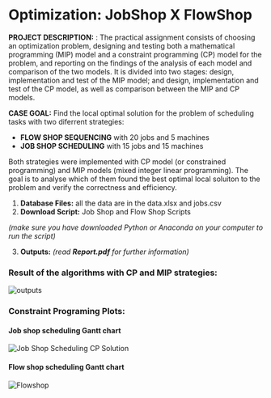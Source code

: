 # Optimization: JobShop X FlowShop

**PROJECT DESCRIPTION:** : The practical assignment consists of choosing an optimization problem, designing and testing both a mathematical programming (MIP) model and a constraint programming (CP) model for the problem, and reporting on the findings of the analysis of each model and comparison of the two models. It is divided into two stages: design, implementation and test of the MIP model; and design, implementation and test of the CP model, as well as comparison between the MIP and CP models.


**CASE GOAL:** Find the local optimal solution for the problem of scheduling tasks with two diferrent strategies:
- **FLOW SHOP SEQUENCING** with 20 jobs and 5 machines 
- **JOB SHOP SCHEDULING** with 15 jobs and 15 machines 

Both strategies were implemented with CP model (or constrained programming) and MIP models (mixed integer linear programming). The goal is to analyse which of them found the best optimal local soluiton to the problem and verify the correctness and efficiency.

1)	**Database Files:** all the data are in the data.xlsx and jobs.csv
2)	**Download Script:** Job Shop and Flow Shop Scripts

_(make sure you have downloaded Python or Anaconda on your computer to run the script)_

3)  **Outputs:** _(read **Report.pdf** for further information)_

### Result of the algorithms with CP and MIP strategies:
![outputs](https://user-images.githubusercontent.com/95027395/181941750-06819247-a6a4-4702-b43d-4116dbb4137d.PNG)

### Constraint Programing Plots:

#### Job shop scheduling Gantt chart
![Job Shop Scheduling CP Solution](https://user-images.githubusercontent.com/95027395/181941015-71919cbc-24d4-4ab7-a13a-05794937708c.png)

#### Flow shop scheduling Gantt chart
![Flowshop](https://user-images.githubusercontent.com/95027395/181940983-5219b0e9-2e22-4242-be32-7c6bd2e03200.png)
